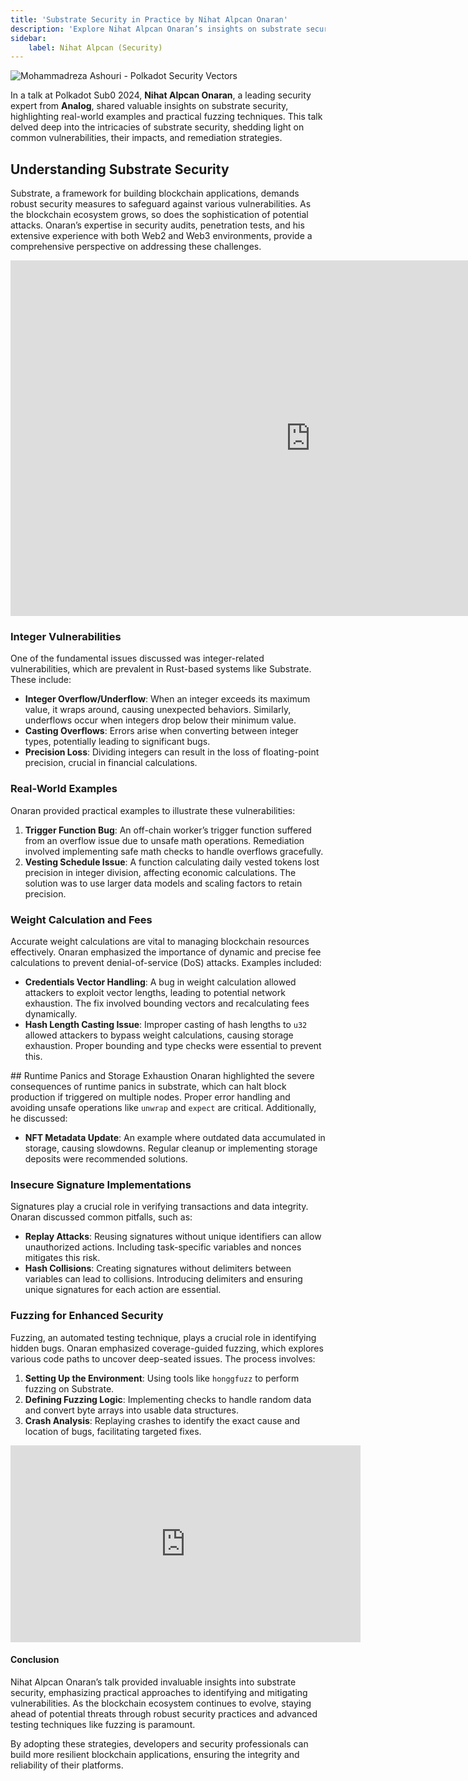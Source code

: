 ```yaml
---
title: 'Substrate Security in Practice by Nihat Alpcan Onaran'
description: 'Explore Nihat Alpcan Onaran’s insights on substrate security, real-world vulnerabilities, and fuzzing techniques for robust blockchain applications.'
sidebar:
    label: Nihat Alpcan (Security)
---
```


![Mohammadreza Ashouri - Polkadot Security Vectors](/src/assets/sub0-2024/mohammadreza-sub0.webp)

In a talk at Polkadot Sub0 2024, **Nihat Alpcan Onaran**, a leading security expert from **Analog**, shared valuable insights on substrate security, highlighting real-world examples and practical fuzzing techniques. This talk delved deep into the intricacies of substrate security, shedding light on common vulnerabilities, their impacts, and remediation strategies.

## Understanding Substrate Security
Substrate, a framework for building blockchain applications, demands robust security measures to safeguard against various vulnerabilities. As the blockchain ecosystem grows, so does the sophistication of potential attacks. Onaran’s expertise in security audits, penetration tests, and his extensive experience with both Web2 and Web3 environments, provide a comprehensive perspective on addressing these challenges.

<iframe allowfullscreen="true" frameborder="0" height="569" mozallowfullscreen="true" src="https://docs.google.com/presentation/d/e/2PACX-1vRHyqBMQavz7j0jkwHS8jZtmBMrwCo0G725kplQ-izmp90kcAjv_kemb7tytve68deOysaMRiXq23tZ/embed?start=false&loop=false&delayms=60000" webkitallowfullscreen="true" width="960"></iframe>

### Integer Vulnerabilities
One of the fundamental issues discussed was integer-related vulnerabilities, which are prevalent in Rust-based systems like Substrate. These include:
- **Integer Overflow/Underflow**: When an integer exceeds its maximum value, it wraps around, causing unexpected behaviors. Similarly, underflows occur when integers drop below their minimum value.
- **Casting Overflows**: Errors arise when converting between integer types, potentially leading to significant bugs.
- **Precision Loss**: Dividing integers can result in the loss of floating-point precision, crucial in financial calculations.

### Real-World Examples
Onaran provided practical examples to illustrate these vulnerabilities:
1. **Trigger Function Bug**: An off-chain worker’s trigger function suffered from an overflow issue due to unsafe math operations. Remediation involved implementing safe math checks to handle overflows gracefully.
2. **Vesting Schedule Issue**: A function calculating daily vested tokens lost precision in integer division, affecting economic calculations. The solution was to use larger data models and scaling factors to retain precision.

### Weight Calculation and Fees
Accurate weight calculations are vital to managing blockchain resources effectively. Onaran emphasized the importance of dynamic and precise fee calculations to prevent denial-of-service (DoS) attacks. Examples included:

- **Credentials Vector Handling**: A bug in weight calculation allowed attackers to exploit vector lengths, leading to potential network exhaustion. The fix involved bounding vectors and recalculating fees dynamically.
- **Hash Length Casting Issue**: Improper casting of hash lengths to `u32` allowed attackers to bypass weight calculations, causing storage exhaustion. Proper bounding and type checks were essential to prevent this.

## Runtime Panics and Storage Exhaustion
Onaran highlighted the severe consequences of runtime panics in substrate, which can halt block production if triggered on multiple nodes. Proper error handling and avoiding unsafe operations like `unwrap` and `expect` are critical. Additionally, he discussed:
- **NFT Metadata Update**: An example where outdated data accumulated in storage, causing slowdowns. Regular cleanup or implementing storage deposits were recommended solutions.

### Insecure Signature Implementations
Signatures play a crucial role in verifying transactions and data integrity. Onaran discussed common pitfalls, such as:
- **Replay Attacks**: Reusing signatures without unique identifiers can allow unauthorized actions. Including task-specific variables and nonces mitigates this risk.
- **Hash Collisions**: Creating signatures without delimiters between variables can lead to collisions. Introducing delimiters and ensuring unique signatures for each action are essential.

### Fuzzing for Enhanced Security
Fuzzing, an automated testing technique, plays a crucial role in identifying hidden bugs. Onaran emphasized coverage-guided fuzzing, which explores various code paths to uncover deep-seated issues. The process involves:
1. **Setting Up the Environment**: Using tools like `honggfuzz` to perform fuzzing on Substrate.
2. **Defining Fuzzing Logic**: Implementing checks to handle random data and convert byte arrays into usable data structures.
3. **Crash Analysis**: Replaying crashes to identify the exact cause and location of bugs, facilitating targeted fixes.

<iframe allow="accelerometer; autoplay; clipboard-write; encrypted-media; gyroscope; picture-in-picture; web-share" allowfullscreen="" frameborder="0" height="315" referrerpolicy="strict-origin-when-cross-origin" src="https://www.youtube.com/embed/ndoL_OdjOaM?si=30MHI2ZRKw_ioaED" title="YouTube video player" width="560"></iframe>

#### Conclusion
Nihat Alpcan Onaran’s talk provided invaluable insights into substrate security, emphasizing practical approaches to identifying and mitigating vulnerabilities. As the blockchain ecosystem continues to evolve, staying ahead of potential threats through robust security practices and advanced testing techniques like fuzzing is paramount.

By adopting these strategies, developers and security professionals can build more resilient blockchain applications, ensuring the integrity and reliability of their platforms.